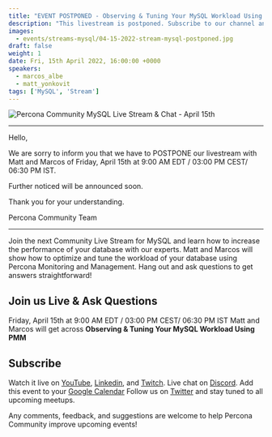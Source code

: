 ```yaml
---
title: "EVENT POSTPONED - Observing & Tuning Your MySQL Workload Using PMM"
description: "This livestream is postponed. Subscribe to our channel and further notice will come up soon!"
images:
  - events/streams-mysql/04-15-2022-stream-mysql-postponed.jpg
draft: false
weight: 1
date: Fri, 15th April 2022, 16:00:00 +0000
speakers:
  - marcos_albe
  - matt_yonkovit
tags: ['MySQL', 'Stream']
---
```


![Percona Community MySQL Live Stream & Chat - April 15th](events/streams-mysql/04-15-2022-stream-mysql-postponed.jpg)

-------------------------------------------------------------------------------------------------------------------

Hello,

We are sorry to inform you that we have to POSTPONE our livestream with Matt and Marcos of Friday, April 15th at 9:00 AM EDT  / 03:00 PM CEST/ 06:30 PM IST.

Further noticed will be announced soon.

Thank you for your understanding.

Percona Community Team

-------------------------------------------------------------------------------------------------------------------

Join the next Community Live Stream for MySQL and learn how to increase the performance of your database with our experts. Matt and Marcos will show how to optimize and tune the workload of your database using Percona Monitoring and Management. Hang out and ask questions to get answers straightforward!

## Join us Live & Ask Questions
Friday, April 15th at 9:00 AM EDT  / 03:00 PM CEST/ 06:30 PM IST
Matt and Marcos will get across **Observing & Tuning Your MySQL Workload Using PMM**

## Subscribe
Watch it live on [YouTube](https://www.youtube.com/watch?v=MY6NGib5IFE), [Linkedin](https://www.linkedin.com/video/event/urn:li:ugcPost:6912798388556050432/), and [Twitch](https://www.twitch.tv/perconacommunity).
Live chat on [Discord](http://per.co.na/discord).
Add this event to your [Google Calendar](https://calendar.google.com/event?action=TEMPLATE&tmeid=NWJoaGU5dTM2ZmpqZ3Y1bTR0anBrOGRxN3RfMjAyMjA0MTVUMTMwMDAwWiBmcmVkZWwubWFtaW5kcmFAcGVyY29uYS5jb20&tmsrc=fredel.mamindra%40percona.com)
Follow us on [Twitter](https://twitter.com/PerconaBytes) and stay tuned to all upcoming meetups.

Any comments, feedback, and suggestions are welcome to help Percona Community improve upcoming events!
